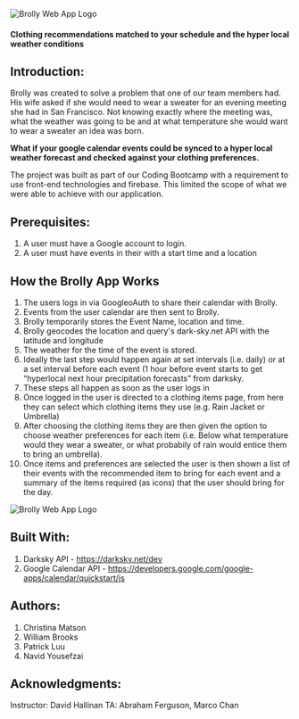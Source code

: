![Brolly Web App Logo](https://cmatson93.github.io/Brolly-WebApp/images/brolly_icon_black.png "Brolly Logo")

#### Clothing recommendations matched to your schedule and the hyper local weather conditions

## Introduction:
Brolly was created to solve a problem that one of our team members had. His wife asked if she would need to wear a sweater for an evening meeting she had in San Francisco. Not knowing exactly where the meeting was, what the weather was going to be and at what temperature she would want to wear a sweater an idea was born.

**What if your google calendar events could be synced to a hyper local weather forecast and checked against your clothing preferences.**


The project was built as part of our Coding Bootcamp with a requirement to use front-end technologies and firebase. This limited the scope of what we were able to achieve with our application.

## Prerequisites:
1. A user must have a Google account to login.
2. A user must have events in their with a start time and a location


## How the Brolly App Works
1. The users logs in via GoogleoAuth to share their calendar with Brolly.
2. Events from the user calendar are then sent to Brolly.
3. Brolly temporarily stores the Event Name, location and time. 
4. Brolly geocodes the location and query's dark-sky.net API with the latitude and longitude
5. The weather for the time of the event is stored.
5. Ideally the last step would happen again at set intervals (i.e. daily) or at a set interval before each event (1 hour before event starts to get “hyperlocal next hour precipitation forecasts” from darksky.
6. These steps all happen as soon as the user logs in
7. Once logged in the user is directed to a clothing items page, from here they can select which clothing items they use (e.g. Rain Jacket or Umbrella)
8. After choosing the clothing items they are then given the option to choose weather preferences for each item (i.e. Below what temperature would they wear a sweater, or what probabily of rain would entice them to bring an umbrella).
9. Once items and preferences are selected the user is then shown a list of their events with the recommended item to bring for each event and a summary of the items required (as icons) that the user should bring for the day.


![Brolly Web App Logo](https://cmatson93.github.io/Brolly-WebApp/walkthrough "Brolly Logo")


## Built With:
1. Darksky API - https://darksky.net/dev
2. Google Calendar API - https://developers.google.com/google-apps/calendar/quickstart/js


## Authors:
1. Christina Matson
2. William Brooks
2. Patrick Luu
3. Navid Yousefzai

## Acknowledgments:
Instructor: David Hallinan
TA: Abraham Ferguson, Marco Chan


